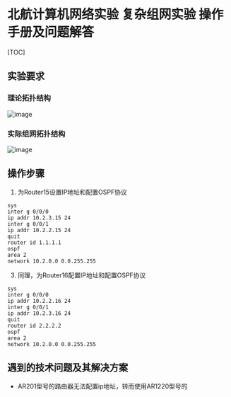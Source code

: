 # 北航计算机网络实验 复杂组网实验 操作手册及问题解答

[TOC]

## 实验要求

### 理论拓扑结构

![image](https://user-images.githubusercontent.com/60542677/169002769-24563475-ff37-4111-9428-afa6a8d2bf51.png)

### 实际组网拓扑结构

![image](https://user-images.githubusercontent.com/60542677/169002985-b09a509e-3356-45bd-8a5e-965473204a2e.png)


## 操作步骤

1. 为Router15设置IP地址和配置OSPF协议
  ```shell
  sys
  inter g 0/0/0
  ip addr 10.2.3.15 24
  inter g 0/0/1
  ip addr 10.2.2.15 24
  quit
  router id 1.1.1.1
  ospf
  area 2
  network 10.2.0.0 0.0.255.255
  ```
3. 同理，为Router16配置IP地址和配置OSPF协议
  ```shell
  sys
  inter g 0/0/0
  ip addr 10.2.2.16 24
  inter g 0/0/1
  ip addr 10.2.3.16 24
  quit
  router id 2.2.2.2
  ospf
  area 2
  network 10.2.0.0 0.0.255.255
  ```
## 遇到的技术问题及其解决方案
- AR201型号的路由器无法配置ip地址，转而使用AR1220型号的
